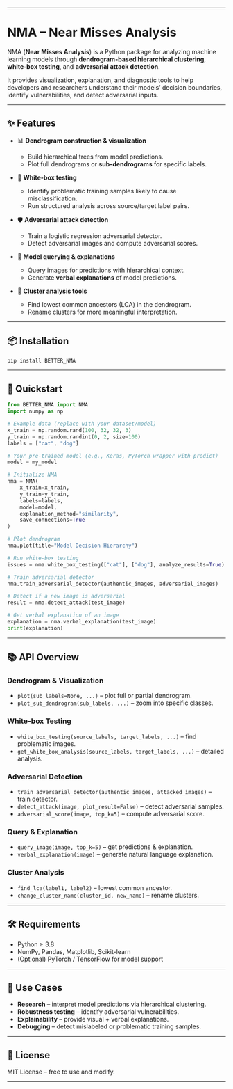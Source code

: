 
---

# NMA – Near Misses Analysis

NMA (**Near Misses Analysis**) is a Python package for analyzing machine learning models through **dendrogram-based hierarchical clustering**, **white-box testing**, and **adversarial attack detection**.

It provides visualization, explanation, and diagnostic tools to help developers and researchers understand their models’ decision boundaries, identify vulnerabilities, and detect adversarial inputs.

---

## ✨ Features

* 📊 **Dendrogram construction & visualization**

  * Build hierarchical trees from model predictions.
  * Plot full dendrograms or **sub-dendrograms** for specific labels.

* 🧪 **White-box testing**

  * Identify problematic training samples likely to cause misclassification.
  * Run structured analysis across source/target label pairs.

* 🛡 **Adversarial attack detection**

  * Train a logistic regression adversarial detector.
  * Detect adversarial images and compute adversarial scores.

* 🔎 **Model querying & explanations**

  * Query images for predictions with hierarchical context.
  * Generate **verbal explanations** of model predictions.

* 🧩 **Cluster analysis tools**

  * Find lowest common ancestors (LCA) in the dendrogram.
  * Rename clusters for more meaningful interpretation.

---

## 📦 Installation

```bash
pip install BETTER_NMA
```

---

## 🚀 Quickstart

```python
from BETTER_NMA import NMA
import numpy as np

# Example data (replace with your dataset/model)
x_train = np.random.rand(100, 32, 32, 3)
y_train = np.random.randint(0, 2, size=100)
labels = ["cat", "dog"]

# Your pre-trained model (e.g., Keras, PyTorch wrapper with predict)
model = my_model  

# Initialize NMA
nma = NMA(
    x_train=x_train,
    y_train=y_train,
    labels=labels,
    model=model,
    explanation_method="similarity", 
    save_connections=True
)

# Plot dendrogram
nma.plot(title="Model Decision Hierarchy")

# Run white-box testing
issues = nma.white_box_testing(["cat"], ["dog"], analyze_results=True)

# Train adversarial detector
nma.train_adversarial_detector(authentic_images, adversarial_images)

# Detect if a new image is adversarial
result = nma.detect_attack(test_image)

# Get verbal explanation of an image
explanation = nma.verbal_explanation(test_image)
print(explanation)
```

---

## 📚 API Overview

### Dendrogram & Visualization

* `plot(sub_labels=None, ...)` – plot full or partial dendrogram.
* `plot_sub_dendrogram(sub_labels, ...)` – zoom into specific classes.

### White-box Testing

* `white_box_testing(source_labels, target_labels, ...)` – find problematic images.
* `get_white_box_analysis(source_labels, target_labels, ...)` – detailed analysis.

### Adversarial Detection

* `train_adversarial_detector(authentic_images, attacked_images)` – train detector.
* `detect_attack(image, plot_result=False)` – detect adversarial samples.
* `adversarial_score(image, top_k=5)` – compute adversarial score.

### Query & Explanation

* `query_image(image, top_k=5)` – get predictions & explanation.
* `verbal_explanation(image)` – generate natural language explanation.

### Cluster Analysis

* `find_lca(label1, label2)` – lowest common ancestor.
* `change_cluster_name(cluster_id, new_name)` – rename clusters.

---

## 🛠 Requirements

* Python ≥ 3.8
* NumPy, Pandas, Matplotlib, Scikit-learn
* (Optional) PyTorch / TensorFlow for model support

---

## 📖 Use Cases

* **Research** – interpret model predictions via hierarchical clustering.
* **Robustness testing** – identify adversarial vulnerabilities.
* **Explainability** – provide visual + verbal explanations.
* **Debugging** – detect mislabeled or problematic training samples.

---

## 📜 License

MIT License – free to use and modify.

---

